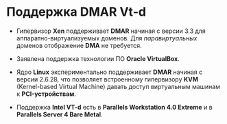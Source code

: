 
# Поддержка DMAR Vt-d

+ Гипервизор **Xen** поддерживает **DMAR** начиная с версии 3.3 для аппаратно-виртуализуемых доменов. Для *паравиртуальных* доменов отображение **DMA** не требуется.

+ Заявлена поддержка технологии ПО **Oracle VirtualBox**.

+ Ядро **Linux** экспериментально поддерживает **DMAR** начиная с версии 2.6.28, что позволяет встроенному гипервизору **KVM** (Kernel-based Virtual Machine) давать доступ виртуальным машинам к **PCI-устройствам**.

+ Поддержка **Intel VT-d** есть в **Parallels Workstation 4.0 Extreme** и в **Parallels Server 4 Bare Metal**.

<!--_footer: Аппаратная виртуализация [Электронный ресурс]. URL: https://ru.wikipedia.org/wiki/Аппаратная_виртуализация (дата обращения 24.03.2020)-->